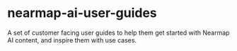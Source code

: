 # nearmap-ai-user-guides
A set of customer facing user guides to help them get started with Nearmap AI content, and inspire them with use cases.

